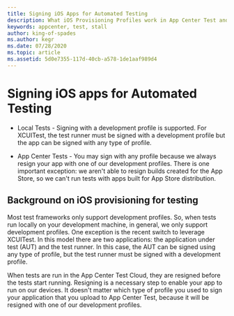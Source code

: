 ```yaml
---
title: Signing iOS Apps for Automated Testing
description: What iOS Provisioning Profiles work in App Center Test and locally?
keywords: appcenter, test, stall
author: king-of-spades
ms.author: kegr
ms.date: 07/28/2020
ms.topic: article
ms.assetid: 5d0e7355-117d-40cb-a578-1de1aaf989d4 
---
```


# Signing iOS apps for Automated Testing
   - Local Tests - Signing with a development profile is supported. For XCUITest, the test runner must be signed with a development profile but the app can be signed with any type of profile.

   - App Center Tests - You may sign with any profile because we always resign your app with one of our development profiles. There is one important exception: we aren't able to resign builds created for the App Store, so we can't run tests with apps built for App Store distribution.
   
## Background on iOS provisioning for testing
Most test frameworks only support development profiles. So, when tests run locally on your development machine, in general, we only support development profiles. One exception is the recent switch to leverage XCUITest. In this model there are two applications: the application under test (AUT) and the test runner. In this case, the AUT can be signed using any type of profile, but the test runner must be signed with a development profile.

When tests are run in the App Center Test Cloud, they are resigned before the tests start running. Resigning is a necessary step to enable your app to run on our devices. It doesn't matter which type of profile you used to sign your application that you upload to App Center Test, because it will be resigned with one of our development profiles.